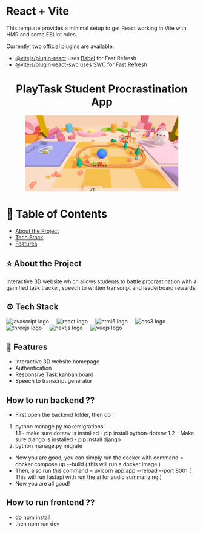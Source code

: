 # React + Vite

This template provides a minimal setup to get React working in Vite with HMR and some ESLint rules.

Currently, two official plugins are available:

- [@vitejs/plugin-react](https://github.com/vitejs/vite-plugin-react/blob/main/packages/plugin-react/README.md) uses [Babel](https://babeljs.io/) for Fast Refresh
- [@vitejs/plugin-react-swc](https://github.com/vitejs/vite-plugin-react-swc) uses [SWC](https://swc.rs/) for Fast Refresh

<h1 align="center" id="title">PlayTask Student Procrastination App</h1>

<div align="center">
  <img height="200" src="https://github.com/isha-k/webHack/blob/main/playTask.png"  />
</div>

# 📔 Table of Contents
- [About the Project](#about-the-project)
- [Tech Stack](#tech-stack)
- [Features](#features)

## ⭐ About the Project
Interactive 3D website which allows students to battle procrastination with a gamified task tracker, speech to written transcript and leaderboard rewards!

## ⚙️ Tech Stack
<div align="left">
  <img src="https://cdn.jsdelivr.net/gh/devicons/devicon/icons/javascript/javascript-original.svg" height="40" alt="javascript logo"  />
  <img width="12" />
  <img src="https://cdn.jsdelivr.net/gh/devicons/devicon/icons/react/react-original.svg" height="40" alt="react logo"  />
  <img width="12" />
  <img src="https://cdn.jsdelivr.net/gh/devicons/devicon/icons/html5/html5-original.svg" height="40" alt="html5 logo"  />
  <img width="12" />
  <img src="https://cdn.jsdelivr.net/gh/devicons/devicon/icons/css3/css3-original.svg" height="40" alt="css3 logo"  />
  <img width="12" />
  <img src="https://cdn.jsdelivr.net/gh/devicons/devicon/icons/threejs/threejs-original.svg" height="40" alt="threejs logo"  />
  <img width="12" />
  <img src="https://cdn.jsdelivr.net/gh/devicons/devicon/icons/nextjs/nextjs-original.svg" height="40" alt="nextjs logo"  />
  <img width="12" />
  <img src="https://cdn.jsdelivr.net/gh/devicons/devicon/icons/vuejs/vuejs-original.svg" height="40" alt="vuejs logo"  />
</div>

## 🧐 Features
- Interactive 3D website homepage
- Authentication
- Responsive Task kanban board
- Speech to transcript generator



## How to run backend ??
- First open the backend folder, then do :
1) python manage.py makemigrations  
   1.1 - make sure dotenv is installed - pip install python-dotenv
   1.2 - Make sure django is installed - pip install django
3) python manage.py migrate 
- Now you are good, you can simply run the docker with command = docker compose up --build ( this will run a docker image )
- Then, also run this command = uvicorn app:app --reload --port 8001 ( This will run fastapi with run the ai for audio summarizing )
- Now you are all good! 


## How to run frontend ??

- do npm install 
- then npm run dev


